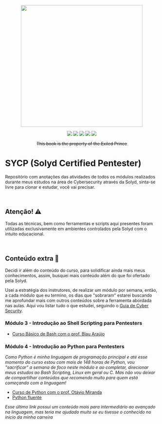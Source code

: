 <br>
<p align="center">
  <a href="https://ant.design">
    <img width="400" src="assets/header.avif">
  </a>
</p>


<p align="center">
  <img src="https://shields.io/badge/bash-5.2.15-4EAA25?logo=gnubash&style=flat">
  <img src="https://shields.io/badge/python-3.11.3-3776AB?logo=python&style=flat">
  <img src="https://shields.io/badge/C-17-A8B9CC?logo=c&style=flat"> 
  <img src="https://shields.io/badge/PowerShell-7.3.6-5391FE?logo=powershell&style=flat"> 
  <img src="https://shields.io/badge/Kali-Linux-557C94?logo=kalilinux&style=flat"> 
</p>

<p align="center"><del>This book is the property of the Exiled Prince</p>

# SYCP (Solyd Certified Pentester)
<p>Repositório com anotações das atividades de todos os módulos realizados durante meus estudos na área de Cybersecurity através da Solyd, sinta-se livre para clonar e estudar, você vai precisar.</p>

<br/>

## Atenção! ⚠️

Todas as técnicas, bem como ferramentas e scripts aqui presentes foram utilizadas exclusivamente em ambientes controlados pela Solyd com o intuito educacional.

<br/>

## Conteúdo extra 🎁

Decidi ir além do conteúdo do curso, para solidificar ainda mais meus conhecimentos, assim, busquei mais conteúdo além do que foi ofertado pela Solyd.

Usei a estratégia dos instrutores, de realizar um módulo por semana, então, a cada módulo que eu termino, os dias que "sobraram" estarei buscando me aprofundar mais com outros conteúdos sobre a ferramenta abordada nas aulas. Aqui vou listar tudo o que estudei, seguindo o [Guia de Cyber Security](https://github.com/arthurspk/guiadecybersecurity).


### Módulo 3 - Introdução ao Shell Scripting para Pentesters
- [Curso Básico de Bash com o prof. Blau Araújo](https://www.youtube.com/playlist?list=PLXoSGejyuQGpf4X-NdGjvSlEFZhn2f2H7)


### Módulo 4 - Introdução ao Python para Pentesters
*Como Python é minha linguagem de programação principal e até esse momento do curso estou com mais de 148 horas de Python, vou "sacrificar" a semana de foco neste módulo e ao completar, direcionar meus estudos ao Bash Scripting, Linux em geral ou C. Mas não vou deixar de compartilhar conteúdos que recomendo muito para quem está começando com a linguagem!*

- [Curso de Python com o prof. Otávio Miranda](https://www.youtube.com/watch?v=BIhxq1ZszY4&list=PLbIBj8vQhvm0ayQsrhEf-7-8JAj-MwmPr)
- [Python fluente](https://pythonfluente.com/)

*Esse último link possui um conteúdo mais para intermediário ao avançado na linguagem, mas teria me ajudado muito se eu tivesse o conhecido no inicio da minha carreira*